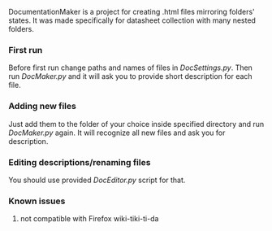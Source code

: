 DocumentationMaker is a project for creating .html files mirroring folders' states.
It was made specifically for datasheet collection with many nested folders. 

### First run

Before first run change paths and names of files in *DocSettings.py*. Then run *DocMaker.py* and it will ask you to provide short description for each file. 

### Adding new files

Just add them to the folder of your choice inside specified directory and run *DocMaker.py* again. It will recognize all new files and ask you for description.

### Editing descriptions/renaming files

You should use provided *DocEditor.py* script for that.

### Known issues
1. not compatible with Firefox wiki-tiki-ti-da